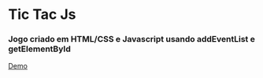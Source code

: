 # Tic Tac Js 

### Jogo criado em HTML/CSS e Javascript usando addEventList e getElementById 

<a href="https://wmurito.github.io/Tic-Tac-JS/">
  Demo
</a>
